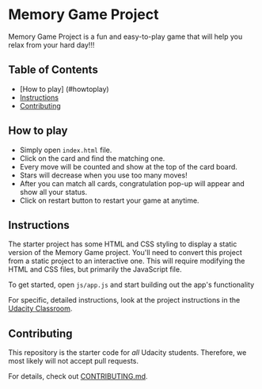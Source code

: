 # Memory Game Project
Memory Game Project is a fun and easy-to-play game that will help you relax from your hard day!!!
## Table of Contents

* [How to play] (#howtoplay)
* [Instructions](#instructions)
* [Contributing](#contributing)

## How to play
* Simply open `index.html` file.
* Click on the card and find the matching one.
* Every move will be counted and show at the top of the card board.
* Stars will decrease when you use too many moves!
* After you can match all cards, congratulation pop-up will appear and show all your status.
* Click on restart button to restart your game at anytime. 

## Instructions

The starter project has some HTML and CSS styling to display a static version of the Memory Game project. You'll need to convert this project from a static project to an interactive one. This will require modifying the HTML and CSS files, but primarily the JavaScript file.

To get started, open `js/app.js` and start building out the app's functionality

For specific, detailed instructions, look at the project instructions in the [Udacity Classroom](https://classroom.udacity.com/me).

## Contributing

This repository is the starter code for _all_ Udacity students. Therefore, we most likely will not accept pull requests.

For details, check out [CONTRIBUTING.md](CONTRIBUTING.md).
